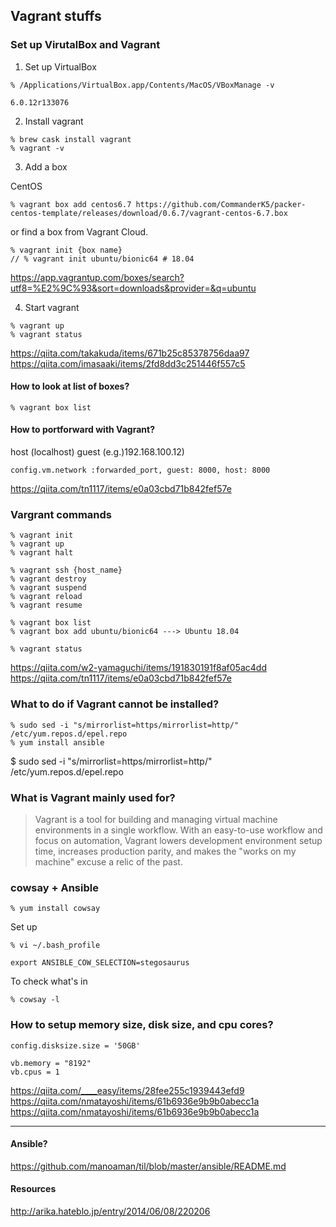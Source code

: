 ## Vagrant stuffs

### Set up VirutalBox and Vagrant

1. Set up VirtualBox

```
% /Applications/VirtualBox.app/Contents/MacOS/VBoxManage -v

6.0.12r133076
```

2. Install vagrant

```
% brew cask install vagrant
% vagrant -v
```

3. Add a box

CentOS
```
% vagrant box add centos6.7 https://github.com/CommanderK5/packer-centos-template/releases/download/0.6.7/vagrant-centos-6.7.box
```

or find a box from Vagrant Cloud.

```
% vagrant init {box name}
// % vagrant init ubuntu/bionic64 # 18.04
```

https://app.vagrantup.com/boxes/search?utf8=%E2%9C%93&sort=downloads&provider=&q=ubuntu


4. Start vagrant

```
% vagrant up
% vagrant status
```
https://qiita.com/takakuda/items/671b25c85378756daa97
https://qiita.com/imasaaki/items/2fd8dd3c251446f557c5

#### How to look at list of boxes?

```
% vagrant box list
```

#### How to portforward with Vagrant?

host (localhost)
guest (e.g.)192.168.100.12)
```
config.vm.network :forwarded_port, guest: 8000, host: 8000
```

https://qiita.com/tn1117/items/e0a03cbd71b842fef57e


### Vargrant commands

```
% vagrant init
% vagrant up
% vagrant halt

% vagrant ssh {host_name}
% vagrant destroy
% vagrant suspend
% vagrant reload
% vagrant resume

% vagrant box list
% vagrant box add ubuntu/bionic64 ---> Ubuntu 18.04

% vagrant status
```

https://qiita.com/w2-yamaguchi/items/191830191f8af05ac4dd
https://qiita.com/tn1117/items/e0a03cbd71b842fef57e

### What to do if Vagrant cannot be installed?

```
% sudo sed -i "s/mirrorlist=https/mirrorlist=http/" /etc/yum.repos.d/epel.repo
% yum install ansible
```
$ sudo sed -i "s/mirrorlist=https/mirrorlist=http/" /etc/yum.repos.d/epel.repo


### What is Vagrant mainly used for?

> Vagrant is a tool for building and managing virtual machine environments in a single workflow. With an easy-to-use workflow and focus on automation, Vagrant lowers development environment setup time, increases production parity, and makes the "works on my machine" excuse a relic of the past.

### cowsay + Ansible

```
% yum install cowsay
```

Set up
```
% vi ~/.bash_profile

export ANSIBLE_COW_SELECTION=stegosaurus
```

To check what's in
```
% cowsay -l
```


### How to setup memory size, disk size, and cpu cores?

```
config.disksize.size = '50GB'

vb.memory = "8192"
vb.cpus = 1
```
https://qiita.com/____easy/items/28fee255c1939443efd9
https://qiita.com/nmatayoshi/items/61b6936e9b9b0abecc1a
https://qiita.com/nmatayoshi/items/61b6936e9b9b0abecc1a

-----

#### Ansible?

https://github.com/manoaman/til/blob/master/ansible/README.md

#### Resources

http://arika.hateblo.jp/entry/2014/06/08/220206
